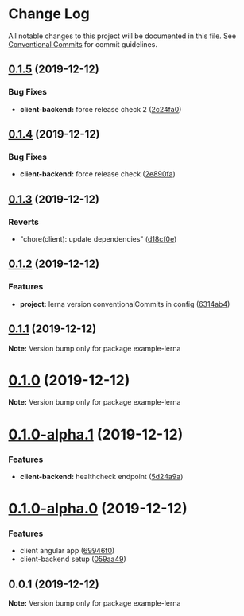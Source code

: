 # Change Log

All notable changes to this project will be documented in this file.
See [Conventional Commits](https://conventionalcommits.org) for commit guidelines.

## [0.1.5](https://github.com/imsergiobernal/example-lerna/compare/v0.1.4...v0.1.5) (2019-12-12)


### Bug Fixes

* **client-backend:** force release check 2 ([2c24fa0](https://github.com/imsergiobernal/example-lerna/commit/2c24fa0896961d225c7f8305d59c1f896f82f286))





## [0.1.4](https://github.com/imsergiobernal/example-lerna/compare/v0.1.3...v0.1.4) (2019-12-12)


### Bug Fixes

* **client-backend:** force release check ([2e890fa](https://github.com/imsergiobernal/example-lerna/commit/2e890fad754a49d265d5c3608917fb633bd3ae27))





## [0.1.3](https://github.com/imsergiobernal/example-lerna/compare/v0.1.2...v0.1.3) (2019-12-12)


### Reverts

* "chore(client): update dependencies" ([d18cf0e](https://github.com/imsergiobernal/example-lerna/commit/d18cf0e6c85c201b1a09f98911d0de18be1cde96))





## [0.1.2](https://github.com/imsergiobernal/example-lerna/compare/v0.1.1...v0.1.2) (2019-12-12)


### Features

* **project:** lerna version conventionalCommits in config ([6314ab4](https://github.com/imsergiobernal/example-lerna/commit/6314ab4fa6f032c0403c2c62fe5ee0fe9bd7f8e0))





## [0.1.1](https://github.com/imsergiobernal/example-lerna/compare/v0.1.0...v0.1.1) (2019-12-12)

**Note:** Version bump only for package example-lerna





# [0.1.0](https://github.com/imsergiobernal/example-lerna/compare/v0.1.0-alpha.1...v0.1.0) (2019-12-12)

**Note:** Version bump only for package example-lerna





# [0.1.0-alpha.1](https://github.com/imsergiobernal/example-lerna/compare/v0.1.0-alpha.0...v0.1.0-alpha.1) (2019-12-12)


### Features

* **client-backend:** healthcheck endpoint ([5d24a9a](https://github.com/imsergiobernal/example-lerna/commit/5d24a9acab7bdd1902d77d0f92ade43703830496))






# [0.1.0-alpha.0](https://github.com/imsergiobernal/example-lerna/compare/v0.0.2-alpha.0...v0.1.0-alpha.0) (2019-12-12)


### Features

* client angular app ([69946f0](https://github.com/imsergiobernal/example-lerna/commit/69946f0bd9a4890948b357b22987f652601eab4d))
* client-backend setup ([059aa49](https://github.com/imsergiobernal/example-lerna/commit/059aa49cb2ed61f3e4f20497d35b84fe52fc814e))





## 0.0.1 (2019-12-12)

**Note:** Version bump only for package example-lerna

